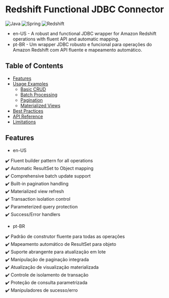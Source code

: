 # Redshift Functional JDBC Connector

![Java](https://img.shields.io/badge/Java-17%2B-blue)
![Spring](https://img.shields.io/badge/Spring-Data-red)
![Redshift](https://img.shields.io/badge/Amazon-Redshift-orange)

- en-US - A robust and functional JDBC wrapper for Amazon Redshift operations with fluent API and automatic mapping.
- pt-BR - Um wrapper JDBC robusto e funcional para operações do Amazon Redshift com API fluente e mapeamento automático.

## Table of Contents
- [Features](#features)
- [Usage Examples](#usage-examples)
    - [Basic CRUD](#1-basic-crud-operations)
    - [Batch Processing](#2-batch-operations)
    - [Pagination](#3-paginated-queries)
    - [Materialized Views](#4-materialized-views)
- [Best Practices](#best-practices)
- [API Reference](#api-reference)
- [Limitations](#limitations)

## Features
- en-US

✔️ Fluent builder pattern for all operations  
✔️ Automatic ResultSet to Object mapping  
✔️ Comprehensive batch update support  
✔️ Built-in pagination handling  
✔️ Materialized view refresh  
✔️ Transaction isolation control  
✔️ Parameterized query protection  
✔️ Success/Error handlers  

- pt-BR

✔️ Padrão de construtor fluente para todas as operações  
✔️ Mapeamento automático de ResultSet para objeto   
✔️ Suporte abrangente para atualização em lote  
✔️ Manipulação de paginação integrada  
✔️ Atualização de visualização materializada  
✔️ Controle de isolamento de transação  
✔️ Proteção de consulta parametrizada  
✔️ Manipuladores de sucesso/erro  

